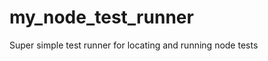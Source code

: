 my_node_test_runner
===================

Super simple test runner for locating and running node tests
